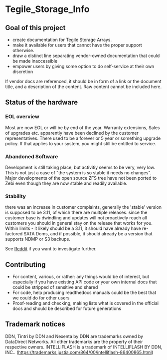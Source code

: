 # Tegile_Storage_Info


## Goal of this project

- create documentation for Tegile Storage Arrays.
- make it available for users that cannot have the proper support otherwise.
- draw a distinct line separating vendor-owned documentation that could be
made inaccessible
- empower users by giving some option to do self-service at their own discretion

If vendor docs are referenced, it should be in form of a link or the document title, and a description of the content.
Raw content cannot be included here.

## Status of the hardware

### EOL overview

Most are now EOL or will be by end of the year.
Warranty extensions, Sales of upgrades etc. apparently have been declined by the customer representatives.
There used to be a forever or 5 year or something upgrade policy.
If that applies to your system, you might still be entitled to service.

### Abandoned Software

Development is still taking place, but activitiy seems to be very, very low. This is not just a case of "the system is so stable it needs no changes".
Major developments of the open source ZFS tree have not been ported to Zebi even though they are now stable and readily available.

### Stability

there was an increase in customer complaints, generally the 'stable' version is supposed to be 3.11, of which there are multiple releases.
since the customer base is dwindling and updates will not proactively reach all customers you should in general stay on the release that works for you.
Within limits - it likely should be a 3.11, it should have already have re-factored SATA Doms, and if possible, it should already be a version that supports NDMP or S3 backups.


See [Reddit](https://www.reddit.com/search/?q=tegile) if you want to investigate further.


## Contributing

- For content, various, or rather: any things would be of interest, but especially if you have existing API code or your own internal docs that could be stripped of sensitive and shared
- For code, help producing readthedocs manuals could be the best that we could do for other users
- Proof-reading and checking, making lists what is covered in the official docs and should be described for future generations


## Trademark notices

DDN, Tintri by DDN and Nexenta by DDN are trademarks owned by DataDirect Networks. All other trademarks are the property of their respective owners.
INTELLIFLASH is a trademark of INTELLIFLASH BY DDN, INC.. 
(https://trademarks.justia.com/864/00/intelliflash-86400865.html)
